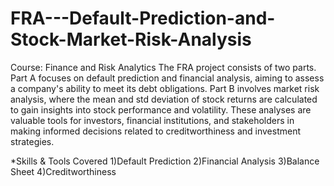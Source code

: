 # FRA---Default-Prediction-and-Stock-Market-Risk-Analysis

Course: Finance and Risk Analytics
The FRA project consists of two parts. Part A focuses on default prediction and financial analysis, aiming to assess a company's ability to meet its debt obligations. Part B involves market risk analysis, where the mean and std deviation of stock returns are calculated to gain insights into stock performance and volatility. These analyses are valuable tools for investors, financial institutions, and stakeholders in making informed decisions related to creditworthiness and investment strategies.

*Skills & Tools Covered
1)Default Prediction
2)Financial Analysis
3)Balance Sheet
4)Creditworthiness
